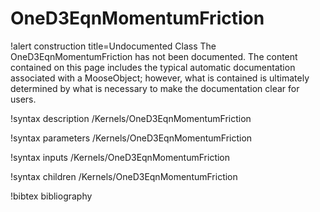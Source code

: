 <!-- MOOSE Documentation Stub: Remove this when content is added. -->

# OneD3EqnMomentumFriction

!alert construction title=Undocumented Class
The OneD3EqnMomentumFriction has not been documented. The content contained on this page includes the
typical automatic documentation associated with a MooseObject; however, what is contained is
ultimately determined by what is necessary to make the documentation clear for users.

!syntax description /Kernels/OneD3EqnMomentumFriction

!syntax parameters /Kernels/OneD3EqnMomentumFriction

!syntax inputs /Kernels/OneD3EqnMomentumFriction

!syntax children /Kernels/OneD3EqnMomentumFriction

!bibtex bibliography

